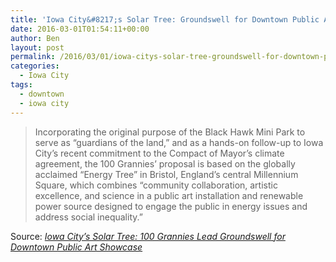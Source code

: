 ```yaml
---
title: 'Iowa City&#8217;s Solar Tree: Groundswell for Downtown Public Art Showcase'
date: 2016-03-01T01:54:11+00:00
author: Ben
layout: post
permalink: /2016/03/01/iowa-citys-solar-tree-groundswell-for-downtown-public-art-showcase/
categories:
  - Iowa City
tags:
  - downtown
  - iowa city
---
```

> Incorporating the original purpose of the Black Hawk Mini Park to serve as &#8220;guardians of the land,&#8221; and as a hands-on follow-up to Iowa City&#8217;s recent commitment to the Compact of Mayor&#8217;s climate agreement, the 100 Grannies&#8217; proposal is based on the globally acclaimed &#8220;Energy Tree&#8221; in Bristol, England&#8217;s central Millennium Square, which combines &#8220;community collaboration, artistic excellence, and science in a public art installation and renewable power source designed to engage the public in energy issues and address social inequality.&#8221;

Source: _[Iowa City&#8217;s Solar Tree: 100 Grannies Lead Groundswell for Downtown Public Art Showcase](http://www.huffingtonpost.com/jeff-biggers/iowa-citys-solar-tree-100_b_9330526.html)_